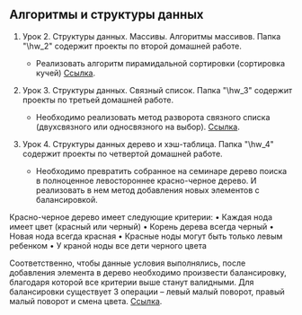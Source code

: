## Алгоритмы и структуры данных

1. Урок 2. Структуры данных. Массивы. Алгоритмы массивов. Папка "\hw_2\" содержит проекты по второй домашней работе.   
    +   Реализовать алгоритм пирамидальной сортировки (сортировка кучей) [Cсылка](https://github.com/ColdSun93/Algorithms_and_data_structures/tree/main/hw_2 "проект").

2. Урок 3. Структуры данных. Связный список. Папка "\hw_3\" содержит проекты по третьей домашней работе.   
    +   Необходимо реализовать метод разворота связного списка (двухсвязного или односвязного на выбор). [Cсылка](https://github.com/ColdSun93/Algorithms_and_data_structures/tree/main/hw_3 "проект"). 

3. Урок 4. Структуры данных дерево и хэш-таблица. Папка "\hw_4\" содержит проекты по четвертой домашней работе.   
    +   Необходимо превратить собранное на семинаре дерево поиска в полноценное левостороннее красно-черное дерево. И реализовать в нем метод добавления новых элементов с балансировкой.

Красно-черное дерево имеет следующие критерии:
• Каждая нода имеет цвет (красный или черный)
• Корень дерева всегда черный
• Новая нода всегда красная
• Красные ноды могут быть только левым ребенком
• У краной ноды все дети черного цвета

Соответственно, чтобы данные условия выполнялись, после добавления элемента в дерево необходимо произвести балансировку, благодаря которой все критерии выше станут валидными. Для балансировки существует 3 операции – левый малый поворот, правый малый поворот и смена цвета. [Cсылка](https://github.com/ColdSun93/Algorithms_and_data_structures/tree/main/hw_3 "проект"). 